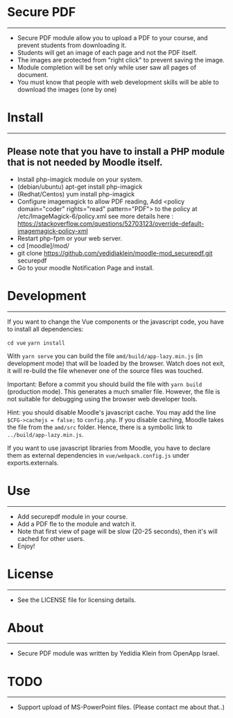 # Secure PDF
----------
- Secure PDF module allow you to upload a PDF to your course, and prevent students from downloading it.
- Students will get an image of each page and not the PDF itself.
- The images are protected from "right click" to prevent saving the image.
- Module completion will be set only while user saw all pages of document.
- You must know that people with web development skills will be able to download the images (one by one)

# Install
---------
## Please note that you have to install a PHP module that is not needed by Moodle itself.
- Install php-imagick module on your system.
- (debian/ubuntu) apt-get install php-imagick
- (Redhat/Centos) yum install php-imagick
-  Configure imagemagick to allow PDF reading, Add &lt;policy domain="coder" rights="read" pattern="PDF"&gt;  to the policy at /etc/ImageMagick-6/policy.xml see more details here : https://stackoverflow.com/questions/52703123/override-default-imagemagick-policy-xml
- Restart php-fpm or your web server.
- cd [moodle]/mod/
- git clone https://github.com/yedidiaklein/moodle-mod_securepdf.git securepdf
- Go to your moodle Notification Page and install. 

# Development
---------
  If you want to change the Vue components or the javascript code, you have to install all dependencies:


  `cd vue`
  `yarn install`
  
  With `yarn serve` you can build the file `amd/build/app-lazy.min.js` (in development mode) that will be loaded by the browser. 
  Watch does not exit, it will re-build the file whenever one of the source files was touched.

  Important: Before a commit you should build the file with `yarn build` (production mode). This generates a much smaller file.       However, the file is not suitable for debugging using the browser web developer tools.

  Hint: you should disable Moodle's javascript cache. You may add the line `$CFG->cachejs = false;` to `config.php`. If you disable caching, Moodle takes the file from the `amd/src` folder. Hence, there is a symbolic link to `../build/app-lazy.min.js`.

  If you want to use javascript libraries from Moodle, you have to declare them as external dependencies in `vue/webpack.config.js` under exports.externals.

# Use
-----
- Add securepdf module in your course.
- Add a PDF fle to the module and watch it.
- Note that first view of page will be slow (20-25 seconds), then it's will cached for other users.
- Enjoy! 

# License
---
- See the LICENSE file for licensing details.

# About
-----
- Secure PDF module was written by Yedidia Klein from OpenApp Israel.

# TODO
----
- Support upload of MS-PowerPoint files. (Please contact me about that..)
